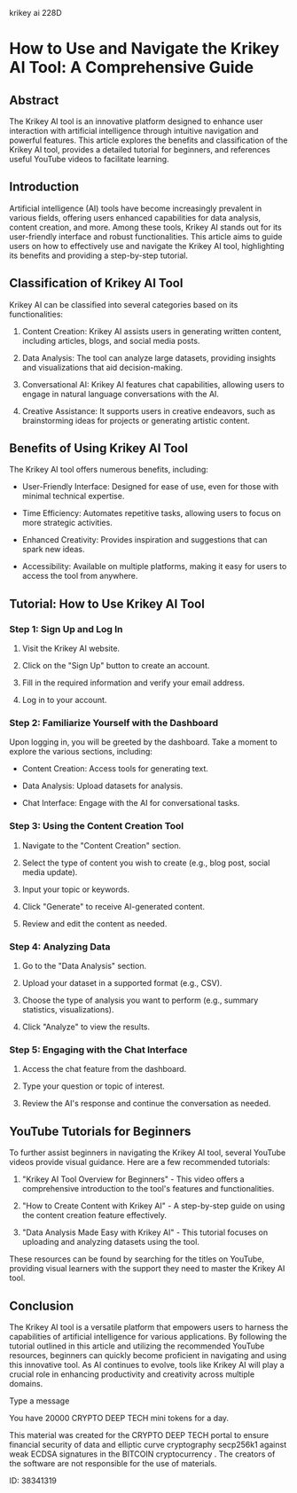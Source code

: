 krikey ai 228D
# How to Use and Navigate the Krikey AI Tool: A Comprehensive Guide



## Abstract



The Krikey AI tool is an innovative platform designed to enhance user interaction with artificial intelligence through intuitive navigation and powerful features. This article explores the benefits and classification of the Krikey AI tool, provides a detailed tutorial for beginners, and references useful YouTube videos to facilitate learning.



## Introduction



Artificial intelligence (AI) tools have become increasingly prevalent in various fields, offering users enhanced capabilities for data analysis, content creation, and more. Among these tools, Krikey AI stands out for its user-friendly interface and robust functionalities. This article aims to guide users on how to effectively use and navigate the Krikey AI tool, highlighting its benefits and providing a step-by-step tutorial.



## Classification of Krikey AI Tool



Krikey AI can be classified into several categories based on its functionalities:



1. Content Creation: Krikey AI assists users in generating written content, including articles, blogs, and social media posts.

2. Data Analysis: The tool can analyze large datasets, providing insights and visualizations that aid decision-making.

3. Conversational AI: Krikey AI features chat capabilities, allowing users to engage in natural language conversations with the AI.

4. Creative Assistance: It supports users in creative endeavors, such as brainstorming ideas for projects or generating artistic content.



## Benefits of Using Krikey AI Tool



The Krikey AI tool offers numerous benefits, including:



- User-Friendly Interface: Designed for ease of use, even for those with minimal technical expertise.

- Time Efficiency: Automates repetitive tasks, allowing users to focus on more strategic activities.

- Enhanced Creativity: Provides inspiration and suggestions that can spark new ideas.

- Accessibility: Available on multiple platforms, making it easy for users to access the tool from anywhere.



## Tutorial: How to Use Krikey AI Tool



### Step 1: Sign Up and Log In



1. Visit the Krikey AI website.

2. Click on the "Sign Up" button to create an account.

3. Fill in the required information and verify your email address.

4. Log in to your account.



### Step 2: Familiarize Yourself with the Dashboard



Upon logging in, you will be greeted by the dashboard. Take a moment to explore the various sections, including:



- Content Creation: Access tools for generating text.

- Data Analysis: Upload datasets for analysis.

- Chat Interface: Engage with the AI for conversational tasks.



### Step 3: Using the Content Creation Tool



1. Navigate to the "Content Creation" section.

2. Select the type of content you wish to create (e.g., blog post, social media update).

3. Input your topic or keywords.

4. Click "Generate" to receive AI-generated content.

5. Review and edit the content as needed.



### Step 4: Analyzing Data



1. Go to the "Data Analysis" section.

2. Upload your dataset in a supported format (e.g., CSV).

3. Choose the type of analysis you want to perform (e.g., summary statistics, visualizations).

4. Click "Analyze" to view the results.



### Step 5: Engaging with the Chat Interface



1. Access the chat feature from the dashboard.

2. Type your question or topic of interest.

3. Review the AI's response and continue the conversation as needed.



## YouTube Tutorials for Beginners



To further assist beginners in navigating the Krikey AI tool, several YouTube videos provide visual guidance. Here are a few recommended tutorials:



1. "Krikey AI Tool Overview for Beginners" - This video offers a comprehensive introduction to the tool's features and functionalities.

2. "How to Create Content with Krikey AI" - A step-by-step guide on using the content creation feature effectively.

3. "Data Analysis Made Easy with Krikey AI" - This tutorial focuses on uploading and analyzing datasets using the tool.



These resources can be found by searching for the titles on YouTube, providing visual learners with the support they need to master the Krikey AI tool.



## Conclusion



The Krikey AI tool is a versatile platform that empowers users to harness the capabilities of artificial intelligence for various applications. By following the tutorial outlined in this article and utilizing the recommended YouTube resources, beginners can quickly become proficient in navigating and using this innovative tool. As AI continues to evolve, tools like Krikey AI will play a crucial role in enhancing productivity and creativity across multiple domains.



Type a message

You have 20000 CRYPTO DEEP TECH mini tokens for a day.


This material was created for the  CRYPTO DEEP TECH portal  to ensure financial security of data and elliptic curve cryptography  secp256k1 against weak ECDSA  signatures   in the  BITCOIN cryptocurrency . The creators of the software are not responsible for the use of materials.

 ID: 38341319
